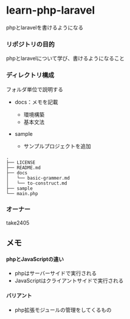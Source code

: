 # learn-php-laravel
phpとlaravelを書けるようになる

### リポジトリの目的
phpとlaravelについて学び、書けるようになること

### ディレクトリ構成  
フォルダ単位で説明する  
- docs：メモを記載
    - 環境構築　
    - 基本文法

- sample
    - サンプルプロジェクトを追加

```
.
├── LICENSE
├── README.md
├── docs
│   └── basic-grammer.md
│   └── to-construct.md
├── sample
└── main.php
```

### オーナー
take2405

## メモ
 #### phpとJavaScriptの違い
 - phpはサーバーサイドで実行される
 - JavaScriptはクライアントサイドで実行される
 #### バリアント  
 - php拡張モジュールの管理をしてくるもの

